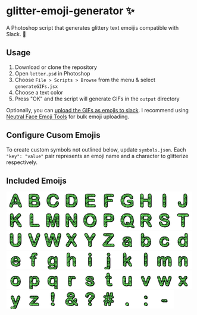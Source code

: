 # glitter-emoji-generator :sparkles:
A Photoshop script that generates glittery text emoijis compatible with Slack. :dizzy:

## Usage
1. Download or clone the repository
2. Open `letter.psd` in Photoshop
3. Choose `File > Scripts > Browse` from the menu & select `generateGIFs.jsx`
4. Choose a text color
5. Press "OK" and the script will generate GIFs in the  `output` directory

Optionally, you can [upload the GIFs as emojis to slack](https://slack.com/help/articles/206870177-Add-custom-emoji). I recommend using [Neutral Face Emoji Tools](https://chrome.google.com/webstore/detail/slack-emoji-tools/anchoacphlfbdomdlomnbbfhcmcdmjej) for bulk emoji uploading.

## Configure Cusom Emojis
To create custom symbols not outlined below, update `symbols.json`. Each `"key": "value"` pair represents an emoji name and a character to glitterize respectively.

## Included Emoijs
<img src="output/glitter-a.gif?raw=true" width="50" title="glitter-a" alt="+emojiNamePrefix + key+"><img src="output/glitter-b.gif?raw=true" width="50" title="glitter-b" alt="+emojiNamePrefix + key+"><img src="output/glitter-c.gif?raw=true" width="50" title="glitter-c" alt="+emojiNamePrefix + key+"><img src="output/glitter-d.gif?raw=true" width="50" title="glitter-d" alt="+emojiNamePrefix + key+"><img src="output/glitter-e.gif?raw=true" width="50" title="glitter-e" alt="+emojiNamePrefix + key+"><img src="output/glitter-f.gif?raw=true" width="50" title="glitter-f" alt="+emojiNamePrefix + key+"><img src="output/glitter-g.gif?raw=true" width="50" title="glitter-g" alt="+emojiNamePrefix + key+"><img src="output/glitter-h.gif?raw=true" width="50" title="glitter-h" alt="+emojiNamePrefix + key+"><img src="output/glitter-i.gif?raw=true" width="50" title="glitter-i" alt="+emojiNamePrefix + key+"><img src="output/glitter-j.gif?raw=true" width="50" title="glitter-j" alt="+emojiNamePrefix + key+"><img src="output/glitter-k.gif?raw=true" width="50" title="glitter-k" alt="+emojiNamePrefix + key+"><img src="output/glitter-l.gif?raw=true" width="50" title="glitter-l" alt="+emojiNamePrefix + key+"><img src="output/glitter-m.gif?raw=true" width="50" title="glitter-m" alt="+emojiNamePrefix + key+"><img src="output/glitter-n.gif?raw=true" width="50" title="glitter-n" alt="+emojiNamePrefix + key+"><img src="output/glitter-o.gif?raw=true" width="50" title="glitter-o" alt="+emojiNamePrefix + key+"><img src="output/glitter-p.gif?raw=true" width="50" title="glitter-p" alt="+emojiNamePrefix + key+"><img src="output/glitter-q.gif?raw=true" width="50" title="glitter-q" alt="+emojiNamePrefix + key+"><img src="output/glitter-r.gif?raw=true" width="50" title="glitter-r" alt="+emojiNamePrefix + key+"><img src="output/glitter-s.gif?raw=true" width="50" title="glitter-s" alt="+emojiNamePrefix + key+"><img src="output/glitter-t.gif?raw=true" width="50" title="glitter-t" alt="+emojiNamePrefix + key+"><img src="output/glitter-u.gif?raw=true" width="50" title="glitter-u" alt="+emojiNamePrefix + key+"><img src="output/glitter-v.gif?raw=true" width="50" title="glitter-v" alt="+emojiNamePrefix + key+"><img src="output/glitter-w.gif?raw=true" width="50" title="glitter-w" alt="+emojiNamePrefix + key+"><img src="output/glitter-x.gif?raw=true" width="50" title="glitter-x" alt="+emojiNamePrefix + key+"><img src="output/glitter-y.gif?raw=true" width="50" title="glitter-y" alt="+emojiNamePrefix + key+"><img src="output/glitter-z.gif?raw=true" width="50" title="glitter-z" alt="+emojiNamePrefix + key+"><img src="output/glitter-a_lower.gif?raw=true" width="50" title="glitter-a_lower" alt="+emojiNamePrefix + key+"><img src="output/glitter-b_lower.gif?raw=true" width="50" title="glitter-b_lower" alt="+emojiNamePrefix + key+"><img src="output/glitter-c_lower.gif?raw=true" width="50" title="glitter-c_lower" alt="+emojiNamePrefix + key+"><img src="output/glitter-d_lower.gif?raw=true" width="50" title="glitter-d_lower" alt="+emojiNamePrefix + key+"><img src="output/glitter-e_lower.gif?raw=true" width="50" title="glitter-e_lower" alt="+emojiNamePrefix + key+"><img src="output/glitter-f_lower.gif?raw=true" width="50" title="glitter-f_lower" alt="+emojiNamePrefix + key+"><img src="output/glitter-g_lower.gif?raw=true" width="50" title="glitter-g_lower" alt="+emojiNamePrefix + key+"><img src="output/glitter-h_lower.gif?raw=true" width="50" title="glitter-h_lower" alt="+emojiNamePrefix + key+"><img src="output/glitter-i_lower.gif?raw=true" width="50" title="glitter-i_lower" alt="+emojiNamePrefix + key+"><img src="output/glitter-j_lower.gif?raw=true" width="50" title="glitter-j_lower" alt="+emojiNamePrefix + key+"><img src="output/glitter-k_lower.gif?raw=true" width="50" title="glitter-k_lower" alt="+emojiNamePrefix + key+"><img src="output/glitter-l_lower.gif?raw=true" width="50" title="glitter-l_lower" alt="+emojiNamePrefix + key+"><img src="output/glitter-m_lower.gif?raw=true" width="50" title="glitter-m_lower" alt="+emojiNamePrefix + key+"><img src="output/glitter-n_lower.gif?raw=true" width="50" title="glitter-n_lower" alt="+emojiNamePrefix + key+"><img src="output/glitter-o_lower.gif?raw=true" width="50" title="glitter-o_lower" alt="+emojiNamePrefix + key+"><img src="output/glitter-p_lower.gif?raw=true" width="50" title="glitter-p_lower" alt="+emojiNamePrefix + key+"><img src="output/glitter-q_lower.gif?raw=true" width="50" title="glitter-q_lower" alt="+emojiNamePrefix + key+"><img src="output/glitter-r_lower.gif?raw=true" width="50" title="glitter-r_lower" alt="+emojiNamePrefix + key+"><img src="output/glitter-s_lower.gif?raw=true" width="50" title="glitter-s_lower" alt="+emojiNamePrefix + key+"><img src="output/glitter-t_lower.gif?raw=true" width="50" title="glitter-t_lower" alt="+emojiNamePrefix + key+"><img src="output/glitter-u_lower.gif?raw=true" width="50" title="glitter-u_lower" alt="+emojiNamePrefix + key+"><img src="output/glitter-v_lower.gif?raw=true" width="50" title="glitter-v_lower" alt="+emojiNamePrefix + key+"><img src="output/glitter-w_lower.gif?raw=true" width="50" title="glitter-w_lower" alt="+emojiNamePrefix + key+"><img src="output/glitter-x_lower.gif?raw=true" width="50" title="glitter-x_lower" alt="+emojiNamePrefix + key+"><img src="output/glitter-y_lower.gif?raw=true" width="50" title="glitter-y_lower" alt="+emojiNamePrefix + key+"><img src="output/glitter-z_lower.gif?raw=true" width="50" title="glitter-z_lower" alt="+emojiNamePrefix + key+"><img src="output/glitter-exlamation.gif?raw=true" width="50" title="glitter-exlamation" alt="+emojiNamePrefix + key+"><img src="output/glitter-ampersand.gif?raw=true" width="50" title="glitter-ampersand" alt="+emojiNamePrefix + key+"><img src="output/glitter-question.gif?raw=true" width="50" title="glitter-question" alt="+emojiNamePrefix + key+"><img src="output/glitter-hashtag.gif?raw=true" width="50" title="glitter-hashtag" alt="+emojiNamePrefix + key+"><img src="output/glitter-period.gif?raw=true" width="50" title="glitter-period" alt="+emojiNamePrefix + key+"><img src="output/glitter-colon.gif?raw=true" width="50" title="glitter-colon" alt="+emojiNamePrefix + key+"><img src="output/glitter-dash.gif?raw=true" width="50" title="glitter-dash" alt="+emojiNamePrefix + key+">
